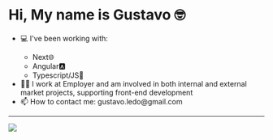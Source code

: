 <h1>Hi, My name is Gustavo 🤓 </h1>
<div>
  <ul>
    <li>💻 I've been working with: </li>
    <ul>
      <li>Next🌐</li>
      <li>Angular🅰️</li>
      <li>Typescript/JS🗿</li>
    </ul>
    <li>🤷‍♂️ I work at Employer and am involved in both internal and external market projects, supporting front-end development</li>
    <li>📫 How to contact me: gustavo.ledo@gmail.com </li>
  </ul>  
</div>
<hr>
<img src="https://github-readme-stats.vercel.app/api?username=gustavo-ledo&show_icons=true&theme=dracula"/>
 



